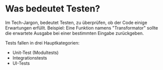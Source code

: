 # Was bedeutet Testen?

Im Tech-Jargon, bedeutet Testen, zu überprüfen,
ob der Code einige Erwartungen erfüllt. Beispiel:
Eine Funktion namens "Transformator" sollte die
erwartete Ausgabe bei einer bestimmten Eingabe
zurückgeben.

Tests fallen in drei Hauptkategorien:

* Unit-Test (Modultests)
* Integrationstests
* UI-Tests
